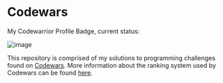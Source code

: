 # Codewars

My Codewarrior Profile Badge, current status:

![image](https://user-images.githubusercontent.com/99494360/161872394-50952a9f-480f-4f53-8337-279059616406.png)

This repository is comprised of my solutions to programming challenges found on [Codewars](http://codewars.com). More information about the ranking system used by Codewars can be found [here](https://docs.codewars.com/gamification/ranks/).
